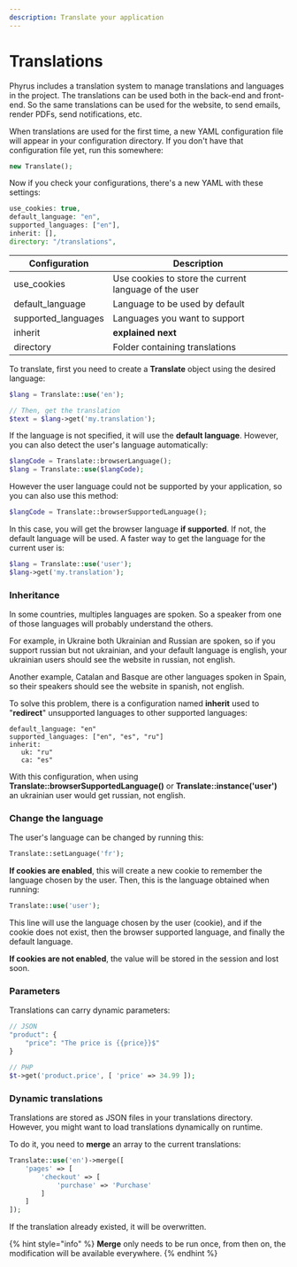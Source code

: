 ```yaml
---
description: Translate your application
---
```


# Translations

Phyrus includes a translation system to manage translations and languages in the project. The translations can be used both in the back-end and front-end. So the same translations can be used for the website, to send emails, render PDFs, send notifications, etc.

When translations are used for the first time, a new YAML configuration file will appear in your configuration directory. If you don't have that configuration file yet, run this somewhere:

```php
new Translate();
```

Now if you check your configurations, there's a new YAML with these settings:

```php
use_cookies: true,
default_language: "en",
supported_languages: ["en"],
inherit: [],
directory: "/translations",
```

| Configuration        | Description                                           |
| -------------------- | ----------------------------------------------------- |
| use\_cookies         | Use cookies to store the current language of the user |
| default\_language    | Language to be used by default                        |
| supported\_languages | Languages you want to support                         |
| inherit              | **explained next**                                    |
| directory            | Folder containing translations                        |

To translate, first you need to create a **Translate** object using the desired language:

```php
$lang = Translate::use('en');

// Then, get the translation
$text = $lang->get('my.translation');
```

If the language is not specified, it will use the **default language**. However, you can also detect the user's language automatically:

```php
$langCode = Translate::browserLanguage();
$lang = Translate::use($langCode);
```

However the user language could not be supported by your application, so you can also use this method:

```php
$langCode = Translate::browserSupportedLanguage();
```

In this case, you will get the browser language **if supported**. If not, the default language will be used. A faster way to get the language for the current user is:

```php
$lang = Translate::use('user');
$lang->get('my.translation');
```

### Inheritance

In some countries, multiples languages are spoken. So a speaker from one of those languages will probably understand the others.&#x20;

For example, in Ukraine both Ukrainian and Russian are spoken, so if you support russian but not ukrainian, and your default language is english, your ukrainian users should see the website in russian, not english.

Another example, Catalan and Basque are other languages spoken in Spain, so their speakers should see the website in spanish, not english.

To solve this problem, there is a configuration named **inherit** used to "**redirect**" unsupported languages to other supported languages:

```
default_language: "en"
supported_languages: ["en", "es", "ru"]
inherit:
   uk: "ru"
   ca: "es"
```

With this configuration, when using **Translate::browserSupportedLanguage()** or **Translate::instance('user')** an ukrainian user would get russian, not english.

### Change the language

The user's language can be changed by running this:

```php
Translate::setLanguage('fr');
```

**If cookies are enabled**, this will create a new cookie to remember the language chosen by the user. Then, this is the language obtained when running:

```php
Translate::use('user');
```

This line will use the language chosen by the user (cookie), and if the cookie does not exist, then the browser supported language, and finally the default language.

**If cookies are not enabled**, the value will be stored in the session and lost soon.

### Parameters

Translations can carry dynamic parameters:

```php
// JSON
"product": {
    "price": "The price is {{price}}$"
}

// PHP
$t->get('product.price', [ 'price' => 34.99 ]);
```

### Dynamic translations

Translations are stored as JSON files in your translations directory. However, you might want to load translations dynamically on runtime.

To do it, you need to **merge** an array to the current translations:

```php
Translate::use('en')->merge([
    'pages' => [
        'checkout' => [
            'purchase' => 'Purchase'
        ]
    ]
]);
```

If the translation already existed, it will be overwritten.

{% hint style="info" %}
**Merge** only needs to be run once, from then on, the modification will be available everywhere.
{% endhint %}

